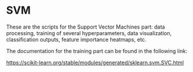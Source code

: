 # SVM

These are the scripts for the Support Vector Machines part: data processing, training of several hyperparameters, data visualization, classification outputs, feature importance heatmaps, etc.

The documentation for the training part can be found in the following link:

  https://scikit-learn.org/stable/modules/generated/sklearn.svm.SVC.html
 
